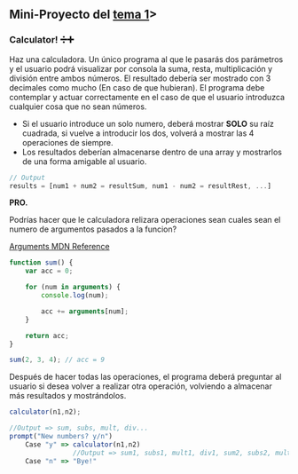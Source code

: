 ## **Mini-Proyecto del [tema 1](../tema1.md)>**

### Calculator! ➗➕

Haz una calculadora. Un único programa al que le pasarás dos parámetros y el usuario podrá visualizar por consola la suma, resta, multiplicación y división entre ambos números. El resultado debería ser mostrado con 3 decimales como mucho (En caso de que hubieran).
El programa debe contemplar y actuar correctamente en el caso de que el usuario introduzca cualquier cosa que no sean números.

-   Si el usuario introduce un solo numero, deberá mostrar **SOLO** su raíz cuadrada, si vuelve a introducir los dos, volverá a mostrar las 4 operaciones de siempre.
-   Los resultados deberían almacenarse dentro de una array y mostrarlos de una forma amigable al usuario.

```js
// Output
results = [num1 + num2 = resultSum, num1 - num2 = resultRest, ...]
```

**PRO.**

Podrías hacer que le calculadora relizara operaciones sean cuales sean el numero de argumentos pasados a la funcion?

[Arguments MDN Reference](https://developer.mozilla.org/en-US/docs/Web/JavaScript/Reference/Functions/arguments)

```js
function sum() {
    var acc = 0;

    for (num in arguments) {
        console.log(num);

        acc += arguments[num];
    }

    return acc;
}

sum(2, 3, 4); // acc = 9
```

Después de hacer todas las operaciones, el programa deberá preguntar al usuario si desea volver a realizar otra operación, volviendo a almacenar más resultados y mostrándolos.

```js
calculator(n1,n2);

//Output => sum, subs, mult, div...
prompt("New numbers? y/n")
    Case "y" => calculator(n1,n2)
                //Output => sum1, subs1, mult1, div1, sum2, subs2, mult2, div2...
    Case "n" => "Bye!"
```